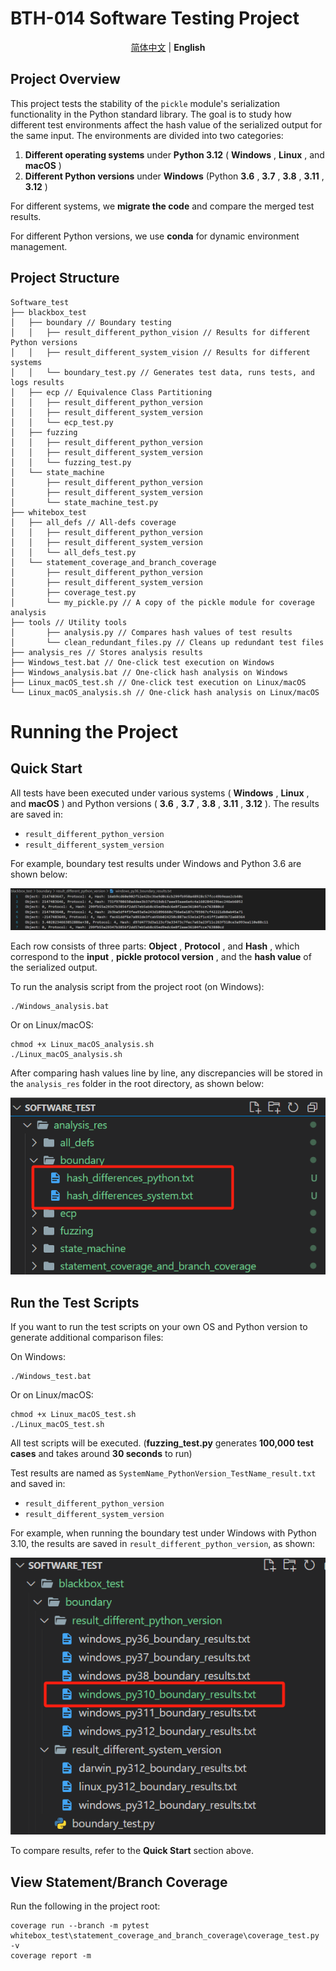 # BTH-014 Software Testing Project

<div align="center">

[简体中文](./README_CN.md) | **English**

</div>

## Project Overview

This project tests the stability of the `pickle` module's serialization functionality in the Python standard library. The goal is to study how different test environments affect the hash value of the serialized output for the same input. The environments are divided into two categories:

1. **Different operating systems** under **Python 3.12** ( **Windows** ,  **Linux** , and  **macOS** )
2. **Different Python versions** under **Windows** (Python  **3.6** ,  **3.7** ,  **3.8** ,  **3.11** ,  **3.12** )

For different systems, we **migrate the code** and compare the merged test results.

For different Python versions, we use **conda** for dynamic environment management.

## Project Structure

```
Software_test
├── blackbox_test
│   ├── boundary // Boundary testing
│   │   ├── result_different_python_vision // Results for different Python versions
│   │   ├── result_different_system_vision // Results for different systems
│   │   └── boundary_test.py // Generates test data, runs tests, and logs results
│   ├── ecp // Equivalence Class Partitioning
│   │   ├── result_different_python_version
│   │   ├── result_different_system_version
│   │   └── ecp_test.py
│   ├── fuzzing
│   │   ├── result_different_python_version
│   │   ├── result_different_system_version
│   │   └── fuzzing_test.py
│   └── state_machine
│       ├── result_different_python_version
│       ├── result_different_system_version
│       └── state_machine_test.py
├── whitebox_test
│   ├── all_defs // All-defs coverage
│   │   ├── result_different_python_version
│   │   ├── result_different_system_version
│   │   └── all_defs_test.py
│   └── statement_coverage_and_branch_coverage
│       ├── result_different_python_version
│       ├── result_different_system_version
│       ├── coverage_test.py
│       └── my_pickle.py // A copy of the pickle module for coverage analysis
├── tools // Utility tools
│       ├── analysis.py // Compares hash values of test results
│       └── clean_redundant_files.py // Cleans up redundant test files
├── analysis_res // Stores analysis results
├── Windows_test.bat // One-click test execution on Windows
├── Windows_analysis.bat // One-click hash analysis on Windows
├── Linux_macOS_test.sh // One-click test execution on Linux/macOS
└── Linux_macOS_analysis.sh // One-click hash analysis on Linux/macOS
```

# Running the Project

## Quick Start

All tests have been executed under various systems ( **Windows** ,  **Linux** , and  **macOS** ) and Python versions ( **3.6** ,  **3.7** ,  **3.8** ,  **3.11** ,  **3.12** ). The results are saved in:

* `result_different_python_version`
* `result_different_system_version`

For example, boundary test results under Windows and Python 3.6 are shown below:

![1748250051678](image/README/boundary_test_profile.png)

Each row consists of three parts:  **Object** ,  **Protocol** , and  **Hash** , which correspond to the  **input** ,  **pickle protocol version** , and the **hash value** of the serialized output.

To run the analysis script from the project root (on Windows):

```
./Windows_analysis.bat
```

Or on Linux/macOS:

```
chmod +x Linux_macOS_analysis.sh
./Linux_macOS_analysis.sh
```

After comparing hash values line by line, any discrepancies will be stored in the `analysis_res` folder in the root directory, as shown below:

![1748252012282](image/README/boundary_analysis_results.png)

## Run the Test Scripts

If you want to run the test scripts on your own OS and Python version to generate additional comparison files:

On Windows:

```
./Windows_test.bat
```

Or on Linux/macOS:

```
chmod +x Linux_macOS_test.sh
./Linux_macOS_test.sh
```

All test scripts will be executed. (**fuzzing_test.py** generates **100,000 test cases** and takes around **30 seconds** to run)

Test results are named as `SystemName_PythonVersion_TestName_result.txt` and saved in:

* `result_different_python_version`
* `result_different_system_version`

For example, when running the boundary test under Windows with Python 3.10, the results are saved in `result_different_python_version`, as shown:

![1748251968128](image/README/boundary_test_results.png)

To compare results, refer to the **Quick Start** section above.

## View Statement/Branch Coverage

Run the following in the project root:

```
coverage run --branch -m pytest whitebox_test\statement_coverage_and_branch_coverage\coverage_test.py -v
coverage report -m
```

